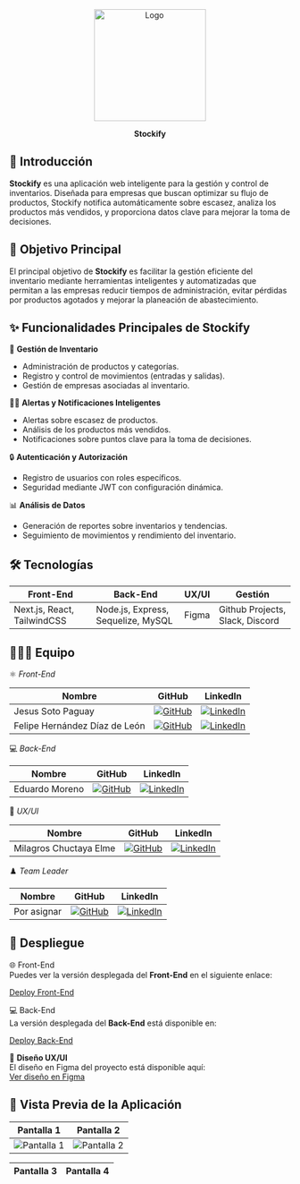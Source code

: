 <div align="center">
   <img src="https://res.cloudinary.com/dgnrqnj8y/image/upload/v1737486250/Mesa_de_trabajo_1_adopsh.png" alt="Logo" width="200px" />
   <p><strong>Stockify</strong></p>
</div>

## 🚀 Introducción

**Stockify** es una aplicación web inteligente para la gestión y control de inventarios. Diseñada para empresas que buscan optimizar su flujo de productos, Stockify notifica automáticamente sobre escasez, analiza los productos más vendidos, y proporciona datos clave para mejorar la toma de decisiones.

## 🎯 Objetivo Principal

El principal objetivo de **Stockify** es facilitar la gestión eficiente del inventario mediante herramientas inteligentes y automatizadas que permitan a las empresas reducir tiempos de administración, evitar pérdidas por productos agotados y mejorar la planeación de abastecimiento.

## ✨ Funcionalidades Principales de Stockify

🏢 **Gestión de Inventario**  
- Administración de productos y categorías.  
- Registro y control de movimientos (entradas y salidas).  
- Gestión de empresas asociadas al inventario.  

👩‍💼 **Alertas y Notificaciones Inteligentes**  
- Alertas sobre escasez de productos.  
- Análisis de los productos más vendidos.  
- Notificaciones sobre puntos clave para la toma de decisiones.  

🔒 **Autenticación y Autorización**  
- Registro de usuarios con roles específicos.  
- Seguridad mediante JWT con configuración dinámica.  

📊 **Análisis de Datos**  
- Generación de reportes sobre inventarios y tendencias.  
- Seguimiento de movimientos y rendimiento del inventario.  

## 🛠️ Tecnologías

| Front-End                               | Back-End                               | UX/UI                               | Gestión                             |
|-----------------------------------------|----------------------------------------|-------------------------------------|-------------------------------------|
| Next.js, React, TailwindCSS             | Node.js, Express, Sequelize, MySQL     | Figma                               | Github Projects, Slack, Discord     |


## 🧑‍🤝‍🧑 Equipo

⚛️ *Front-End*

| Nombre                | GitHub                                                                                       | LinkedIn                                                                                      |
|-----------------------|---------------------------------------------------------------------------------------------|----------------------------------------------------------------------------------------------|
| Jesus Soto Paguay     | [![GitHub](https://img.shields.io/badge/github-%23121011.svg?&style=for-the-badge&logo=github&logoColor=white)](#) | [![LinkedIn](https://img.shields.io/badge/linkedin-%230A66C2.svg?&style=for-the-badge&logo=linkedin&logoColor=white)](#) |
| Felipe Hernández Díaz de León | [![GitHub](https://img.shields.io/badge/github-%23121011.svg?&style=for-the-badge&logo=github&logoColor=white)](https://github.com/fhdzleon) | [![LinkedIn](https://img.shields.io/badge/linkedin-%230A66C2.svg?&style=for-the-badge&logo=linkedin&logoColor=white)](https://www.linkedin.com/in/fhdzleon/) |

💻 *Back-End*

| Nombre               | GitHub                                                                                       | LinkedIn                                                                                      |
|----------------------|---------------------------------------------------------------------------------------------|----------------------------------------------------------------------------------------------|
| Eduardo Moreno       | [![GitHub](https://img.shields.io/badge/github-%23121011.svg?&style=for-the-badge&logo=github&logoColor=white)](https://github.com/EduMMorenolp) | [![LinkedIn](https://img.shields.io/badge/linkedin-%230A66C2.svg?&style=for-the-badge&logo=linkedin&logoColor=white)](https://www.linkedin.com/in/eduardo-m-moreno-programador/) |

🎨 *UX/UI*

| Nombre                      | GitHub                                                                                       | LinkedIn                                                                                      |
|-----------------------------|---------------------------------------------------------------------------------------------|----------------------------------------------------------------------------------------------|
| Milagros Chuctaya Elme      | [![GitHub](https://img.shields.io/badge/github-%23121011.svg?&style=for-the-badge&logo=github&logoColor=white)](https://github.com/Arianamilagros) | [![LinkedIn](https://img.shields.io/badge/linkedin-%230A66C2.svg?&style=for-the-badge&logo=linkedin&logoColor=white)](https://www.linkedin.com/in/milagros-chuctaya-elme-69b56021a/) |


♟️ *Team Leader*

| Nombre               | GitHub                                                                                       | LinkedIn                                                                                      |
|----------------------|---------------------------------------------------------------------------------------------|----------------------------------------------------------------------------------------------|
| Por asignar          | [![GitHub](https://img.shields.io/badge/github-%23121011.svg?&style=for-the-badge&logo=github&logoColor=white)](#) | [![LinkedIn](https://img.shields.io/badge/linkedin-%230A66C2.svg?&style=for-the-badge&logo=linkedin&logoColor=white)](#) |

## 🔗 Despliegue

🌐 Front-End  
Puedes ver la versión desplegada del **Front-End** en el siguiente enlace:  

[Deploy Front-End](#)  

💻 Back-End  
La versión desplegada del **Back-End** está disponible en:  

[Deploy Back-End](#)  

🎨 **Diseño UX/UI**  
El diseño en Figma del proyecto está disponible aquí:  
[Ver diseño en Figma](https://www.figma.com/design/VD0trU9yVvEBs56HfMH1Ic/INVENTARIO-PROJECT?node-id=0-1&t=4XWTC6lMhhInoEfG-1)

## 📸 Vista Previa de la Aplicación  

| Pantalla 1                          | Pantalla 2                          |
|-------------------------------------|-------------------------------------|
| ![Pantalla 1](#)                    | ![Pantalla 2](#)                    |




| Pantalla 3 | Pantalla 4 |
|------------|------------|


